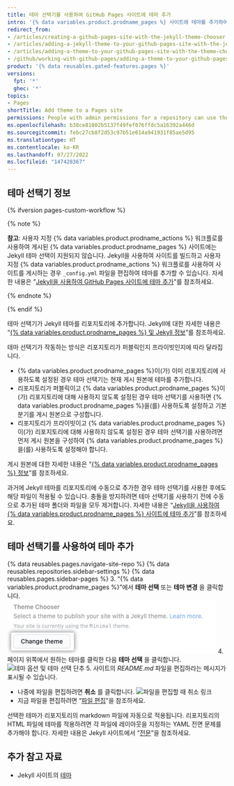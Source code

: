 ```yaml
---
title: 테마 선택기를 사용하여 GitHub Pages 사이트에 테마 추가
intro: '{% data variables.product.prodname_pages %} 사이트에 테마를 추가하여 사이트의 모양과 느낌을 사용자 지정할 수 있습니다.'
redirect_from:
- /articles/creating-a-github-pages-site-with-the-jekyll-theme-chooser
- /articles/adding-a-jekyll-theme-to-your-github-pages-site-with-the-jekyll-theme-chooser
- /articles/adding-a-theme-to-your-github-pages-site-with-the-theme-chooser
- /github/working-with-github-pages/adding-a-theme-to-your-github-pages-site-with-the-theme-chooser
product: '{% data reusables.gated-features.pages %}'
versions:
  fpt: '*'
  ghec: '*'
topics:
- Pages
shortTitle: Add theme to a Pages site
permissions: People with admin permissions for a repository can use the theme chooser to add a theme to a {% data variables.product.prodname_pages %} site.
ms.openlocfilehash: b38ce81802b5137f49fef076ffdc5a16392a446d
ms.sourcegitcommit: febc27cb8f2d53c97b51e614a941931f85ae5d95
ms.translationtype: HT
ms.contentlocale: ko-KR
ms.lasthandoff: 07/27/2022
ms.locfileid: "147428367"
---
```

## <a name="about-the-theme-chooser"></a>테마 선택기 정보

{% ifversion pages-custom-workflow %}

{% note %}

**참고**: 사용자 지정 {% data variables.product.prodname_actions %} 워크플로를 사용하여 게시된 {% data variables.product.prodname_pages %} 사이트에는 Jekyll 테마 선택이 지원되지 않습니다. Jekyll을 사용하여 사이트를 빌드하고 사용자 지정 {% data variables.product.prodname_actions %} 워크플로를 사용하여 사이트를 게시하는 경우 `_config.yml` 파일을 편집하여 테마를 추가할 수 있습니다. 자세한 내용은 "[Jekyll을 사용하여 GitHub Pages 사이트에 테마 추가](/pages/setting-up-a-github-pages-site-with-jekyll/adding-a-theme-to-your-github-pages-site-using-jekyll)"를 참조하세요.

{% endnote %}

{% endif %}

테마 선택기가 Jekyll 테마를 리포지토리에 추가합니다. Jekyll에 대한 자세한 내용은 “[{% data variables.product.prodname_pages %} 및 Jekyll 정보](/articles/about-github-pages-and-jekyll)”를 참조하세요.

테마 선택기가 작동하는 방식은 리포지토리가 퍼블릭인지 프라이빗인지에 따라 달라집니다.
  - {% data variables.product.prodname_pages %}이(가) 이미 리포지토리에 사용하도록 설정된 경우 테마 선택기는 현재 게시 원본에 테마를 추가합니다.
  - 리포지토리가 퍼블릭이고 {% data variables.product.prodname_pages %}이(가) 리포지토리에 대해 사용하지 않도록 설정된 경우 테마 선택기를 사용하면 {% data variables.product.prodname_pages %}을(를) 사용하도록 설정하고 기본 분기를 게시 원본으로 구성합니다.
  - 리포지토리가 프라이빗이고 {% data variables.product.prodname_pages %}이(가) 리포지토리에 대해 사용하지 않도록 설정된 경우 테마 선택기를 사용하려면 먼저 게시 원본을 구성하여 {% data variables.product.prodname_pages %}을(를) 사용하도록 설정해야 합니다.

게시 원본에 대한 자세한 내용은 “[{% data variables.product.prodname_pages %} 정보](/articles/about-github-pages#publishing-sources-for-github-pages-sites)”를 참조하세요.

과거에 Jekyll 테마를 리포지토리에 수동으로 추가한 경우 테마 선택기를 사용한 후에도 해당 파일이 적용될 수 있습니다. 충돌을 방지하려면 테마 선택기를 사용하기 전에 수동으로 추가된 테마 폴더와 파일을 모두 제거합니다. 자세한 내용은 “[Jekyll을 사용하여 {% data variables.product.prodname_pages %} 사이트에 테마 추가](/articles/adding-a-theme-to-your-github-pages-site-using-jekyll)”를 참조하세요.

## <a name="adding-a-theme-with-the-theme-chooser"></a>테마 선택기를 사용하여 테마 추가

{% data reusables.pages.navigate-site-repo %} {% data reusables.repositories.sidebar-settings %} {% data reusables.pages.sidebar-pages %}
3. “{% data variables.product.prodname_pages %}”에서 **테마 선택** 또는 **테마 변경** 을 클릭합니다.
  ![테마 선택 단추](/assets/images/help/pages/choose-a-theme.png)
4. 페이지 위쪽에서 원하는 테마를 클릭한 다음 **테마 선택** 을 클릭합니다.
  ![테마 옵션 및 테마 선택 단추](/assets/images/help/pages/select-theme.png)
5. 사이트의 *README.md* 파일을 편집하라는 메시지가 표시될 수 있습니다.
   - 나중에 파일을 편집하려면 **취소** 를 클릭합니다.
   ![파일을 편집할 때 취소 링크](/assets/images/help/pages/cancel-edit.png)
   - 지금 파일을 편집하려면 “[파일 편집](/repositories/working-with-files/managing-files/editing-files)”을 참조하세요.

선택한 테마가 리포지토리의 markdown 파일에 자동으로 적용됩니다. 리포지토리의 HTML 파일에 테마를 적용하려면 각 파일에 레이아웃을 지정하는 YAML 전면 문제를 추가해야 합니다. 자세한 내용은 Jekyll 사이트에서 “[전문](https://jekyllrb.com/docs/front-matter/)”을 참조하세요.

## <a name="further-reading"></a>추가 참고 자료

- Jekyll 사이트의 [테마](https://jekyllrb.com/docs/themes/)
